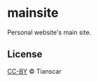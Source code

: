 # mainsite
Personal website's main site.

## License
[CC-BY](https://github.com/Tianscar/mainsite/blob/main/LICENSE) © Tianscar
